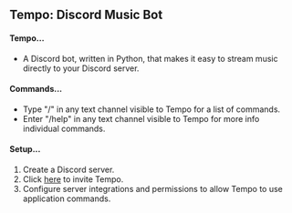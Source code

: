 <h2>Tempo: Discord Music Bot</h2>

<h4>Tempo...</h4>

- A Discord bot, written in Python, that makes it easy to stream music directly to your Discord server.

<!-- ![Command Image](/resources/command.png?raw=true) <br> -->

<h4>Commands...</h4>

- Type "/" in any text channel visible to Tempo for a list of commands.
- Enter "/help" in any text channel visible to Tempo for more info individual commands.

<!-- ![Help Image](/resources/help.png?raw=true) <br> -->

<h4>Setup...</h4>

1. Create a Discord server.
2. Click [here](https://discord.com/oauth2/authorize?client_id=897864886095343687&permissions=2150721536&integration_type=0&scope=bot+applications.commands) to invite Tempo.
3. Configure server integrations and permissions to allow Tempo to use application commands.